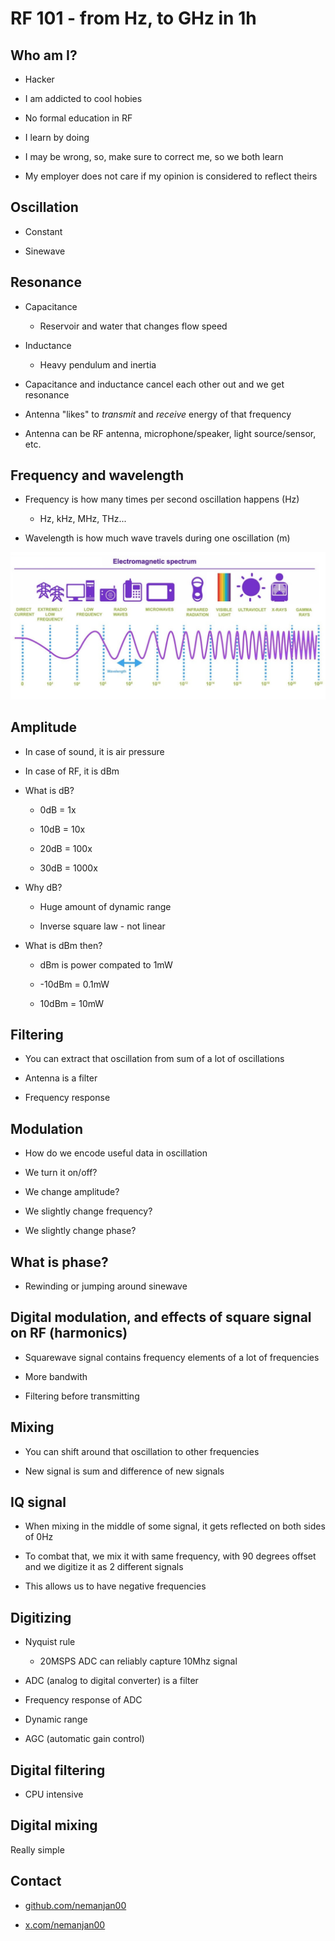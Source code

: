 # RF 101 - from Hz, to GHz in 1h

## Who am I?

* Hacker

* I am addicted to cool hobies

* No formal education in RF

* I learn by doing

* I may be wrong, so, make sure to correct me, so we both learn

* My employer does not care if my opinion is considered to reflect theirs

## Oscillation

* Constant

* Sinewave

## Resonance

* Capacitance

    * Reservoir and water that changes flow speed

* Inductance

    * Heavy pendulum and inertia

* Capacitance and inductance cancel each other out and we get resonance

* Antenna "likes" to *transmit* and *receive* energy of that frequency

* Antenna can be RF antenna, microphone/speaker, light source/sensor, etc.

## Frequency and wavelength

* Frequency is how many times per second oscillation happens (Hz)

    * Hz, kHz, MHz, THz...

* Wavelength is how much wave travels during one oscillation (m)

![Spectrum example](./spectrum.jpg)

## Amplitude

* In case of sound, it is air pressure

* In case of RF, it is dBm

* What is dB?

    * 0dB = 1x

    * 10dB = 10x

    * 20dB = 100x

    * 30dB = 1000x

* Why dB?

    * Huge amount of dynamic range

    * Inverse square law - not linear

* What is dBm then?

    * dBm is power compated to 1mW

    * -10dBm = 0.1mW

    * 10dBm = 10mW

## Filtering

* You can extract that oscillation from sum of a lot of oscillations

* Antenna is a filter

* Frequency response

## Modulation

* How do we encode useful data in oscillation

* We turn it on/off?

* We change amplitude?

* We slightly change frequency?

* We slightly change phase?

## What is phase?

* Rewinding or jumping around sinewave

## Digital modulation, and effects of square signal on RF (harmonics)

* Squarewave signal contains frequency elements of a lot of frequencies

* More bandwith

* Filtering before transmitting

## Mixing

* You can shift around that oscillation to other frequencies

* New signal is sum and difference of new signals

## IQ signal

* When mixing in the middle of some signal, it gets reflected on both sides of 0Hz

* To combat that, we mix it with same frequency, with 90 degrees offset and we digitize it as 2 different signals

* This allows us to have negative frequencies

## Digitizing

* Nyquist rule

    * 20MSPS ADC can reliably capture 10Mhz signal

* ADC (analog to digital converter) is a filter

* Frequency response of ADC

* Dynamic range

* AGC (automatic gain control)

## Digital filtering

* CPU intensive

## Digital mixing

Really simple

## Contact

* [github.com/nemanjan00](https://github.com/nemanjan00)

* [x.com/nemanjan00](https://x.com/nemanjan00)
